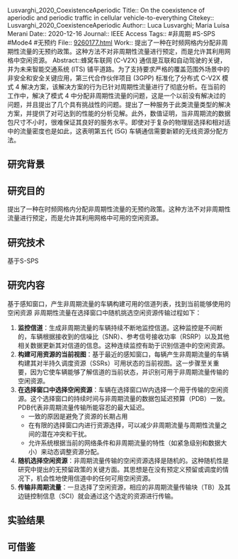 Lusvarghi_2020_CoexistenceAperiodic
Title:: On the coexistence of aperiodic and periodic traffic in cellular vehicle-to-everything
Citekey:: Lusvarghi\_2020\_CoexistenceAperiodic
Author:: Luca Lusvarghi; Maria Luisa Merani
Date:: 2020-12-16
Journal:: IEEE Access
Tags:: #非周期 #S-SPS #Mode4 #无预约
File:: [9260177.html](zotero://open-pdf/0_S5ATB67F)
Work:: 提出了一种在时频网格内分配非周期性流量的无预约政策。这种方法不对非周期性流量进行预定，而是允许其利用网格中空闲资源。
Abstract::蜂窝车联网 (C-V2X) 通信是互联和自动驾驶的关键，并为未来智能交通系统 (ITS) 铺平道路。为了支持要求严格的覆盖范围外场景中的非安全和安全关键应用，第三代合作伙伴项目 (3GPP) 标准化了分布式 C-V2X 模式 4 解决方案，该解决方案的行为已针对周期性流量进行了彻底分析。在当前的工作中，解决了模式 4 中分配非周期性流量的问题，这是一个以前没有解决过的问题，并且提出了几个具有挑战性的问题。提出了一种服务于此类流量类型的解决方案，并提供了对可达到的性能的分析见解。此外，数值证明，当非周期流的数据包尺寸不小时，很难保证其良好的服务水平。即使对于复杂的物理层选择和相对适中的流量密度也是如此，这表明第五代 (5G) 车辆通信需要新颖的无线资源分配方法。
## 研究背景
## 研究目的
提出了一种在时频网格内分配非周期性流量的无预约政策。这种方法不对非周期性流量进行预定，而是允许其利用网格中可用的空闲资源。
## 研究技术
基于S-SPS
## 研究内容
基于感知窗口，产生非周期流量的车辆构建可用的信道列表，找到当前能够使用的空闲资源
非周期性流量在选择窗口中随机挑选空闲资源传输过程如下：
1.  **监控信道**：生成非周期流量的车辆持续不断地监控信道。这种监控是不间断的，车辆根据接收到的信噪比（SNR）、参考信号接收功率（RSRP）以及其他相关数据更新其对信道的信息。这种连续监控有助于识别信道中的空闲资源。
2.  **构建可用资源的当前视图**：基于最近的感知窗口，每辆产生非周期流量的车辆构建其对半持久调度资源（SSRs）可用状态的当前视图。这一步骤至关重要，因为它使车辆能够了解信道的当前状态，并识别可用于非周期流量传输的空闲资源。
3.  **在选择窗口中选择空闲资源**：车辆在选择窗口W内选择一个用于传输的空闲资源。这个选择窗口的持续时间与非周期流量的数据包延迟预算（PDB）一致。PDB代表非周期流量传输所能容忍的最大延迟。
    *   一致的原因是避免了资源的长期占用
    *   在有限的选择窗口内进行资源选择，可以减少非周期流量与周期性流量之间的潜在冲突和干扰。
    *   允许系统根据当前的网络条件和非周期流量的特性（如紧急级别和数据大小）来动态调整资源分配。
4.  **随机选择空闲资源**：非周期流量传输的空闲资源选择是随机的。这种随机性是研究中提出的无预留政策的关键方面。其思想是在没有预定义预留或调度的情况下，机会性地使用信道中的任何可用空闲资源。
5.  **传输非周期流量**：一旦选择了空闲资源，相应的非周期流量传输块（TB）及其边链控制信息（SCI）就会通过这个选定的资源进行传输。
## 实验结果
## 可借鉴
